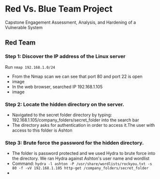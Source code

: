 # Red Vs. Blue Team Project
Capstone Engagement
Assessment, Analysis, and Hardening of a Vulnerable System
## Red Team
### Step 1: Discover the IP address of the Linux server
Run `nmap 192.168.1.0/24`
* From the Nmap scan we can see that port 80 and port 22 is open
* image
* In the web browser, searched IP 192.168.1.105
* image
### Step 2: Locate the hidden directory on the server.
- Navigated to the secret folder directory by typing: 192.168.1.105/company_folders/secret_folder into the search bar
- The directory asks for authentication in order to access it.The user with access to this folder is Ashton 
### Step 3: Brute force the password for the hidden directory.
- The folder is password protected and we used Hydra to brute force into the directory. We ran Hydra against Ashton's user name and wordlist
- Command: `hydra -l ashton -P /usr/share/wordlists/rockyou.txt -s 80 -f -vV 192.168.1.105 http-get /company_folders/secret_folder`
- 
